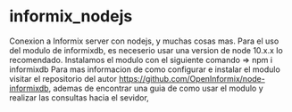 # informix_nodejs
Conexion a Informix server con nodejs, y muchas cosas mas.
Para el uso del modulo de informixdb, es neceserio usar una version de node 10.x.x lo recomendado.
Instalamos el modulo con el siguiente comando => npm i informixdb
Para mas informacion de como configurar e instalar el modulo visitar el repositorio del autor https://github.com/OpenInformix/node-informixdb, ademas de encontrar una guia de como usar el modulo y realizar las consultas hacia el sevidor,
